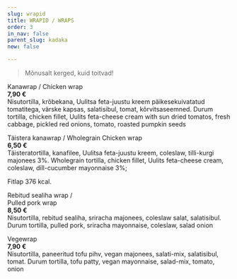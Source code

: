 ```yaml
---
slug: wrapid
title: WRAPID / WRAPS
order: 3
in_nav: false
parent_slug: kadaka
new: false

---
```

<div class="ellipsis"></div>

> Mõnusalt kerged, kuid toitvad!

<span class="spicy"></span>
Kanawrap /
Chicken wrap  
**7,90 €**  
<span class="koostis">Nisutortilla, krõbekana, Uulitsa feta-juustu kreem päikesekuivatatud tomatitega, värske kapsas, salatisibul, tomat, kõrvitsaseemned. Durum tortilla, chicken fillet, Uulits feta-cheese cream with sun dried tomatos, fresh cabbage, pickled red onions, tomato, roasted pumpkin seeds</span>

Täistera kanawrap / Wholegrain Chicken wrap  
**6,50 €**  
<span class="koostis">Täisteratortilla, kanafilee, Uulitsa feta-juustu kreem, coleslaw, tilli-kurgi majonees 3%. Wholegrain tortilla, chicken fillet, Uulits feta-cheese cream, coleslaw, dill-cucumber mayonnaise 3%;</span>

Fitlap 376 kcal.</span>

<span class="special"></span> Rebitud sealiha wrap /  
Pulled pork wrap  
**8,50 €**  
<span class="koostis">Nisutortilla, rebitud sealiha, sriracha majonees, coleslaw salat, salatisibul. Durum tortilla, pulled pork, sriracha mayonnaise, coleslaw, salad onion</span>

Vegewrap  
**7,90 €**  
<span class="koostis">Nisutortilla, paneeritud tofu pihv, vegan majonees, salati-mix, salatisibul, tomat. Durum tortilla, tofu patty, vegan mayonnaise, salad-mix, tomato, onion</span>
<span class="vegan"></span>